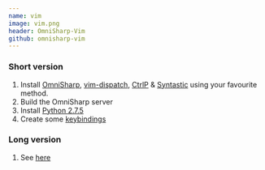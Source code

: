 ```yaml
---
name: vim
image: vim.png
header: OmniSharp-Vim 
github: omnisharp-vim 
---
```


### Short version
1. Install [OmniSharp](https://github.com/OmniSharp/Omnisharp-vim), [vim-dispatch](https://github.com/tpope/vim-dispatch), [CtrlP](https://github.com/kien/ctrlp.vim) & [Syntastic](https://github.com/scrooloose/syntastic) using your favourite method.
1. Build the OmniSharp server
1. Install [Python 2.7.5](http://www.python.org/download/releases/2.7.5/)
1. Create some [keybindings](https://github.com/OmniSharp/Omnisharp-vim#configuration)

### Long version
1. See [here](https://github.com/OmniSharp/Omnisharp-vim)

